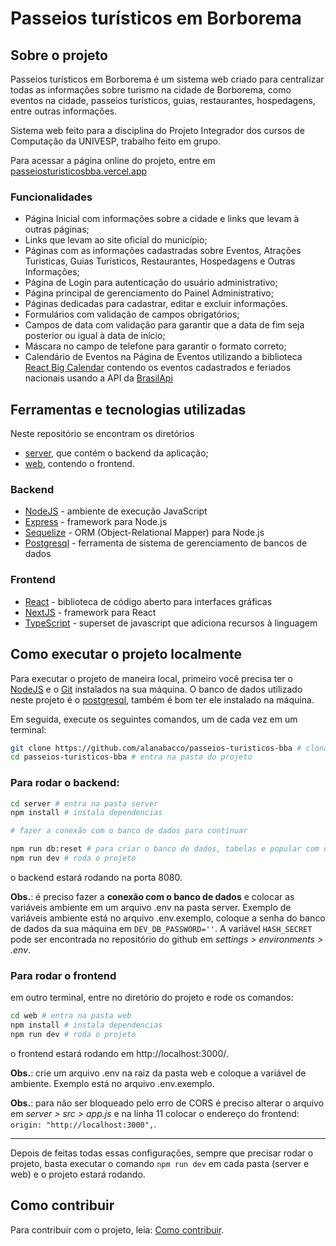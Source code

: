 # Passeios turísticos em Borborema

## Sobre o projeto

Passeios turísticos em Borborema é um sistema web criado para centralizar todas as informações sobre turismo na cidade de Borborema, como eventos na cidade, passeios turísticos, guias, restaurantes, hospedagens, entre outras informações.

Sistema web feito para a disciplina do Projeto Integrador dos cursos de Computação da UNIVESP, trabalho feito em grupo.

Para acessar a página online do projeto, entre em [passeiosturisticosbba.vercel.app](https://passeiosturisticosbba.vercel.app/)

### Funcionalidades

- Página Inicial com informações sobre a cidade e links que levam à outras páginas;
- Links que levam ao site oficial do município;
- Páginas com as informações cadastradas sobre Eventos, Atrações Turisticas, Guias Turísticos, Restaurantes, Hospedagens e Outras Informações;
- Página de Login para autenticação do usuário administrativo;
- Página principal de gerenciamento do Painel Administrativo;
- Páginas dedicadas para cadastrar, editar e excluir informações.
- Formulários com validação de campos obrigatórios;
- Campos de data com validação para garantir que a data de fim seja posterior ou igual à data de início;
- Máscara no campo de telefone para garantir o formato correto;
- Calendário de Eventos na Página de Eventos utilizando a biblioteca [React Big Calendar](https://www.npmjs.com/package//react-big-calendar) contendo os eventos cadastrados e feriados nacionais usando a API da [BrasilApi](https://brasilapi.com.br/docs#tag/Feriados-Nacionais)

## Ferramentas e tecnologias utilizadas

Neste repositório se encontram os diretórios

- [server](https://github.com/alanabacco/passeios-turisticos-bba/tree/main/server), que contém o backend da aplicação;
- [web](https://github.com/alanabacco/passeios-turisticos-bba/tree/main/web), contendo o frontend.

### Backend

- [NodeJS](https://nodejs.org/) - ambiente de execução JavaScript
- [Express](https://expressjs.com/) - framework para Node.js
- [Sequelize](https://sequelize.org/) - ORM (Object-Relational Mapper) para Node.js
- [Postgresql](https://www.postgresql.org/) - ferramenta de sistema de gerenciamento de bancos de dados

### Frontend

- [React](https://react.dev/) - biblioteca de código aberto para interfaces gráficas
- [NextJS](https://nextjs.org/) - framework para React
- [TypeScript](https://www.typescriptlang.org/) - superset de javascript que adiciona recursos à linguagem

## Como executar o projeto localmente

Para executar o projeto de maneira local, primeiro você precisa ter o [NodeJS](https://nodejs.org/) e o [Git](https://git-scm.com/) instalados na sua máquina. O banco de dados utilizado neste projeto é o [postgresql](https://www.postgresql.org/), também é bom ter ele instalado na máquina.

Em seguida, execute os seguintes comandos, um de cada vez em um terminal:

```bash
git clone https://github.com/alanabacco/passeios-turisticos-bba # clona o repositório
cd passeios-turisticos-bba # entra na pasta do projeto
```

### Para rodar o backend:

```bash
cd server # entra na pasta server
npm install # instala dependencias

# fazer a conexão com o banco de dados para continuar

npm run db:reset # para criar o banco de dados, tabelas e popular com dados de teste
npm run dev # roda o projeto
```

o backend estará rodando na porta 8080.

**Obs.**: é preciso fazer a **conexão com o banco de dados** e colocar as variáveis ambiente em um arquivo .env na pasta server. Exemplo de variáveis ambiente está no arquivo .env.exemplo, coloque a senha do banco de dados da sua máquina em `DEV_DB_PASSWORD=''`. A variável `HASH_SECRET` pode ser encontrada no repositório do github em _settings > environments > .env_.

### Para rodar o frontend

em outro terminal, entre no diretório do projeto e rode os comandos:

```bash
cd web # entra na pasta web
npm install # instala dependencias
npm run dev # roda o projeto
```

o frontend estará rodando em http://localhost:3000/.

**Obs.**: crie um arquivo .env na raiz da pasta web e coloque a variável de ambiente. Exemplo está no arquivo .env.exemplo.

**Obs.**: para não ser bloqueado pelo erro de CORS é preciso alterar o arquivo em _server > src > app.js_ e na linha 11 colocar o endereço do frontend: `origin: "http://localhost:3000",`.

---

Depois de feitas todas essas configurações, sempre que precisar rodar o projeto, basta executar o comando `npm run dev` em cada pasta (server e web) e o projeto estará rodando.

## Como contribuir

Para contribuir com o projeto, leia: [Como contribuir](https://github.com/alanabacco/passeios-turisticos-bba/blob/main/como-contribuir.md).
